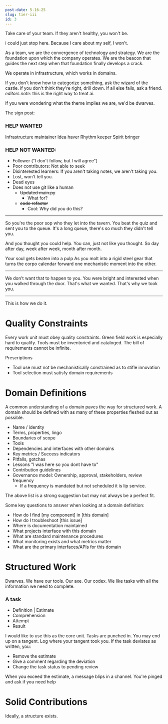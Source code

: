 ```yaml
---
post-date: 5-16-25
slug: tier-iii
id: 3
---
```

Take care of your team. If they aren't healthy, you won't be.

i could just stop here. Because I care about my self, I won't.

As a team, we are the convergence of technology and strategy.
We are the foundation upon which the company operates.
We are the beacon that guides the next step when that foundation finally develops
a crack.

We operate in infrastructure, which works in domains.

If you don't know how to categorize something, ask the wizard of the castle.
if you don't think they're right, drill down. If all else fails, ask a friend.
_editors note_: this is the right way to treat ai.

If you were wondering what the theme implies we are, we'd be dwarves.

The sign post:

### HELP WANTED

Infrastructure maintainer
Idea haver
Rhythm keeper
Spirit bringer

### HELP NOT WANTED:

- Follower ("I don't follow, but I will agree")
- Poor contributors: Not able to seek
- Disinterested learners: If you aren't taking notes, we aren't taking you.
- Lost, won't tell you.
- Dead eyes
- Does not use git like a human
  - ~~Updated main.py~~
    - What for?
  - ~~code refactor~~
    - Cool: Why did you do this?

---

So you're the poor sop who they let into the tavern. You beat the quiz and sent
you to the queue. It's a long queue, there's so much they didn't tell you.

And you thought you could help.
You can, just not like you thought.
So day after day, week after week, month after month.

Your soul gets beaten into a pulp
As you molt into a rigid steel gear that turns the corpo calendar forward
one mechanistic moment into the other.

---

We don't want that to happen to you.
You were bright and interested when you walked through the door.
That's what we wanted. That's why we took you.

---

This is how we do it.

# Quality Constraints

Every work unit must obey quality constraints.
Green field work is especially hard to qualify.
Tools must be inventoried and cataloged. The bill of requirements cannot be infinite.

Prescriptions

- Tool use must not be mechanistically constrained as to stifle innovation
- Tool selection must satisfy domain requirements

# Domain Definitions

A common understanding of a domain paves the way for structured work.
A domain should be defined with as many of these properties fleshed out as possible.

- Name / identity
- Terms, properties, lingo
- Boundaries of scope
- Tools
- Dependencies and interfaces with other domains
- Key metrics / Success indicators
- Pitfalls, gotchas
- Lessons "I was here so you dont have to"
- Contribution guidelines
- Governance model: Ownership, approval, stakeholders, review frequency
  - If a frequency is mandated but not scheduled it is lip service.

The above list is a strong suggestion but may not always be a perfect fit.

Some key questions to answer when looking at a domain definition:

- How do I find [my component] in [this domain]
- How do I troubleshoot [this issue]
- Where is documentation maintained
- What projects interface with this domain
- What are standard maintenance procedures
- What monitoring exists and what metrics matter
- What are the primary interfaces/APIs for this domain

Structured Work
===============

Dwarves.
We have our tools. Our axe. Our codex.
We like tasks with all the information we need to complete.

### A task
* Definition | Estimate
* Comprehension
* Attempt
* Result

I would like to use this as the core unit.
Tasks are punched in.
You may end up on a tangent.
Log where your tangent took you.
If the task deviates as written, you:
* Remove the estimate
* Give a comment regarding the deviation
* Change the task status to pending review

When you exceed the estimate, a message blips in a channel. You're pinged and ask if you need help


# Solid Contributions

Ideally, a structure exists.
